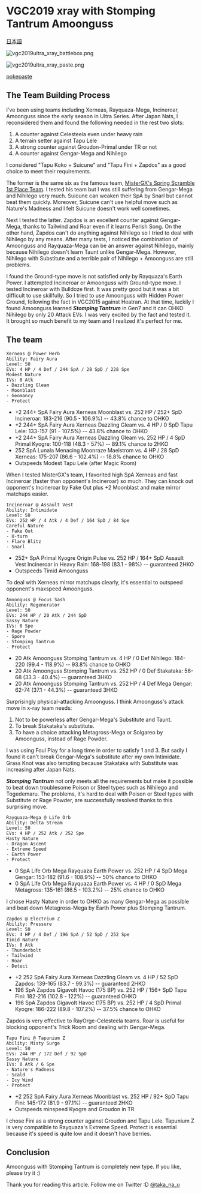 # VGC2019 xray with Stomping Tantrum Amoonguss
[日本語](vgc2019ultra_xray_jp.md)

![vgc2019ultra_xray_battlebox.png](vgc2019ultra_xray_battlebox.png)

![vgc2019ultra_xray_paste.png](vgc2019ultra_xray_paste.png)

[pokepaste](https://pokepast.es/99b57ed559a77be3)

## The Team Building Process
I've been using teams including Xerneas, Rayquaza-Mega, Incineroar, Amoonguss since the early season in Ultra Series. After Japan Nats, I reconsidered them and found the following needed in the rest two slots:

1. A counter against Celesteela even under heavy rain
2. A terrain setter against Tapu Lele
3. A strong counter against Groudon-Primal under TR or not
4. A counter against Gengar-Mega and Nihilego

I considered "Tapu Koko + Suicune" and "Tapu Fini + Zapdos" as a good choice to meet their requirements.

The former is the same six as the famous team, [MisterGX's Spring Scramble 1st Place Team](https://www.trainertower.com/blue-stream-a-spring-scramble-1st-place-team-report/). I tested his team but I was still suffering from Gengar-Mega and Nihilego very much. Suicune can weaken their SpA by Snarl but cannot beat them quickly. Moreover, Suicune can't use helpful move such as Nature's Madness and I felt Suicune doesn't work well sometimes.

Next I tested the latter. Zapdos is an excellent counter against Gengar-Mega, thanks to Tailwind and Roar even if it learns Perish Song. On the other hand, Zapdos can't do anything against Nihilego so I tried to deal with Nihilego by any means. After many tests, I noticed the combination of Amoonguss and Rayquaza-Mega can be an answer against Nihilego, mainly because Nihilego doesn't learn Taunt unlike Gengar-Mega. However, Nihilego with Substitute and a terrible pair of Nihilego + Amoonguss are still problems.

I found the Ground-type move is not satisfied only by Rayquaza's Earth Power. I attempted Incineroar or Amoonguss with Ground-type move. I tested Incineroar with Bulldoze first. It was pretty good but it was a bit difficult to use skillfully. So I tried to use Amoonguss with Hidden Power Ground, following the fact in VGC2015 against Heatran. At that time, luckily I found Amoonguss learned **_Stomping Tantrum_** in Gen7 and it can OHKO Nihilego by only 20 Attack EVs. I was very excited by the fact and tested it. It brought so much benefit to my team and I realized it's perfect for me.

## The team
```
Xerneas @ Power Herb  
Ability: Fairy Aura  
Level: 50  
EVs: 4 HP / 4 Def / 244 SpA / 28 SpD / 228 Spe  
Modest Nature  
IVs: 0 Atk  
- Dazzling Gleam  
- Moonblast  
- Geomancy  
- Protect  
```
- +2 244+ SpA Fairy Aura Xerneas Moonblast vs. 252 HP / 252+ SpD Incineroar: 183-216 (90.5 - 106.9%) -- 43.8% chance to OHKO
- +2 244+ SpA Fairy Aura Xerneas Dazzling Gleam vs. 4 HP / 0 SpD Tapu Lele: 133-157 (91 - 107.5%) -- 43.8% chance to OHKO
- +2 244+ SpA Fairy Aura Xerneas Dazzling Gleam vs. 252 HP / 4 SpD Primal Kyogre: 100-118 (48.3 - 57%) -- 89.1% chance to 2HKO
- 252 SpA Lunala Menacing Moonraze Maelstrom vs. 4 HP / 28 SpD Xerneas: 175-207 (86.6 - 102.4%) -- 18.8% chance to OHKO
- Outspeeds Modest Tapu Lele (after Magic Room)

When I tested MisterGX's team, I favorited high SpA Xerneas and fast Incineroar (faster than opponent's Incineroar) so much. They can knock out opponent's Incineroar by Fake Out plus +2 Moonblast and make mirror matchups easier.

```
Incineroar @ Assault Vest  
Ability: Intimidate  
Level: 50  
EVs: 252 HP / 4 Atk / 4 Def / 164 SpD / 84 Spe  
Careful Nature  
- Fake Out  
- U-turn  
- Flare Blitz  
- Snarl  
```
- 252+ SpA Primal Kyogre Origin Pulse vs. 252 HP / 164+ SpD Assault Vest Incineroar in Heavy Rain: 168-198 (83.1 - 98%) -- guaranteed 2HKO
- Outspeeds Timid Amoonguss

To deal with Xerneas mirror matchups clearly, it's essential to outspeed opponent's maxspeed Amoonguss.

```
Amoonguss @ Focus Sash  
Ability: Regenerator  
Level: 50  
EVs: 244 HP / 20 Atk / 244 SpD  
Sassy Nature  
IVs: 0 Spe  
- Rage Powder  
- Spore  
- Stomping Tantrum  
- Protect  
```
- 20 Atk Amoonguss Stomping Tantrum vs. 4 HP / 0 Def Nihilego: 184-220 (99.4 - 118.9%) -- 93.8% chance to OHKO
- 20 Atk Amoonguss Stomping Tantrum vs. 252 HP / 0 Def Stakataka: 56-68 (33.3 - 40.4%) -- guaranteed 3HKO
- 20 Atk Amoonguss Stomping Tantrum vs. 252 HP / 4 Def Mega Gengar: 62-74 (37.1 - 44.3%) -- guaranteed 3HKO

Surprisingly physical-attacking Amoonguss. I think Amoonguss's attack move in x-ray team needs:

1. Not to be powerless after Gengar-Mega's Substitute and Taunt.
2. To break Stakataka's substitute.
3. To have a choice attacking Metagross-Mega or Solgareo by Amoonguss, instead of Rage Powder.

I was using Foul Play for a long time in order to satisfy 1 and 3. But sadly I found it can't break Gengar-Mega's substitute after my own Intimidate. Grass Knot was also tempting because Stakataka with Substitute was increasing after Japan Nats.

**_Stomping Tantrum_** not only meets all the requirements but make it possible to beat down troublesome Poison or Steel types such as Nihilego and Togedemaru. The problems, it's hard to deal with Poison or Steel types with Substitute or Rage Powder, are successfully resolved thanks to this surprising move.

```
Rayquaza-Mega @ Life Orb  
Ability: Delta Stream  
Level: 50  
EVs: 4 HP / 252 Atk / 252 Spe  
Hasty Nature  
- Dragon Ascent  
- Extreme Speed  
- Earth Power  
- Protect  
```
- 0 SpA Life Orb Mega Rayquaza Earth Power vs. 252 HP / 4 SpD Mega Gengar: 153-182 (91.6 - 108.9%) -- 50% chance to OHKO
- 0 SpA Life Orb Mega Rayquaza Earth Power vs. 4 HP / 0 SpD Mega Metagross: 135-161 (86.5 - 103.2%) -- 25% chance to OHKO

I chose Hasty Nature in order to OHKO as many Gengar-Mega as possible and beat down Metagross-Mega by Earth Power plus Stomping Tantrum.

```
Zapdos @ Electrium Z  
Ability: Pressure  
Level: 50  
EVs: 4 HP / 4 Def / 196 SpA / 52 SpD / 252 Spe  
Timid Nature  
IVs: 0 Atk  
- Thunderbolt  
- Tailwind  
- Roar  
- Detect  
```
- +2 252 SpA Fairy Aura Xerneas Dazzling Gleam vs. 4 HP / 52 SpD Zapdos: 139-165 (83.7 - 99.3%) -- guaranteed 2HKO
- 196 SpA Zapdos Gigavolt Havoc (175 BP) vs. 252 HP / 156+ SpD Tapu Fini: 182-216 (102.8 - 122%) -- guaranteed OHKO
- 196 SpA Zapdos Gigavolt Havoc (175 BP) vs. 252 HP / 4 SpD Primal Kyogre: 186-222 (89.8 - 107.2%) -- 37.5% chance to OHKO

Zapdos is very effective to RayOrge-Celesteela teams. Roar is useful for blocking opponent's Trick Room and dealing with Gengar-Mega.

```
Tapu Fini @ Tapunium Z  
Ability: Misty Surge  
Level: 50  
EVs: 244 HP / 172 Def / 92 SpD  
Sassy Nature  
IVs: 0 Atk / 6 Spe  
- Nature's Madness  
- Scald  
- Icy Wind  
- Protect  
```
- +2 252 SpA Fairy Aura Xerneas Moonblast vs. 252 HP / 92+ SpD Tapu Fini: 145-172 (81.9 - 97.1%) -- guaranteed 2HKO
- Outspeeds minspeed Kyogre and Groudon in TR

I chose Fini as a strong counter against Groudon and Tapu Lele. Tapunium Z is very compatible to Rayquaza's Extreme Speed. Protect is essential because it's speed is quite low and it doesn't have berries.

## Conclusion

Amoonguss with Stomping Tantrum is completely new type. If you like, please try it :)

Thank you for reading this article. Follow me on Twitter :D [@taka_na_u](https://twitter.com/taka_na_u)
